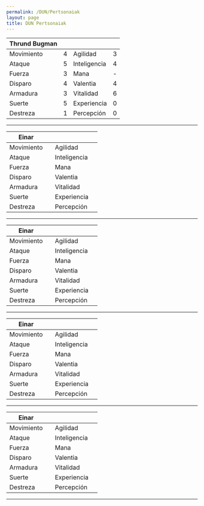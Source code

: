 ```yaml
---
permalink: /DUN/Pertsonaiak
layout: page
title: DUN Pertsonaiak
---
```


| Thrund Bugman      |      |              |      |
| ---------- | :--: | ------------ | :--: |
| Movimiento |   4   | Agilidad     |  3    |
| Ataque     |   5   | Inteligencia |  4    |
| Fuerza     |   3   | Mana         |  -    |
| Disparo    |   4   | Valentia     |  4    |
| Armadura   |   3   | Vitalidad    |  6    |
| Suerte     |   5   | Experiencia  |  0   |
| Destreza   |   1   | Percepción   |  0    |

---

| Einar      |      |              |      |
| ---------- | :--: | ------------ | :--: |
| Movimiento |      | Agilidad     |      |
| Ataque     |      | Inteligencia |      |
| Fuerza     |      | Mana         |      |
| Disparo    |      | Valentia     |      |
| Armadura   |      | Vitalidad    |      |
| Suerte     |      | Experiencia  |      |
| Destreza   |      | Percepción   |      |

---

| Einar      |      |              |      |
| ---------- | :--: | ------------ | :--: |
| Movimiento |      | Agilidad     |      |
| Ataque     |      | Inteligencia |      |
| Fuerza     |      | Mana         |      |
| Disparo    |      | Valentia     |      |
| Armadura   |      | Vitalidad    |      |
| Suerte     |      | Experiencia  |      |
| Destreza   |      | Percepción   |      |

---

| Einar      |      |              |      |
| ---------- | :--: | ------------ | :--: |
| Movimiento |      | Agilidad     |      |
| Ataque     |      | Inteligencia |      |
| Fuerza     |      | Mana         |      |
| Disparo    |      | Valentia     |      |
| Armadura   |      | Vitalidad    |      |
| Suerte     |      | Experiencia  |      |
| Destreza   |      | Percepción   |      |

---

| Einar      |      |              |      |
| ---------- | :--: | ------------ | :--: |
| Movimiento |      | Agilidad     |      |
| Ataque     |      | Inteligencia |      |
| Fuerza     |      | Mana         |      |
| Disparo    |      | Valentia     |      |
| Armadura   |      | Vitalidad    |      |
| Suerte     |      | Experiencia  |      |
| Destreza   |      | Percepción   |      |

---
